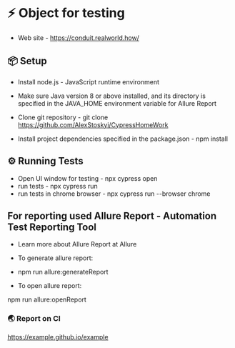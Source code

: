 # ⚡️ Object for testing
- Web site - https://conduit.realworld.how/

## 📦 Setup
- Install node.js - JavaScript runtime environment
- Make sure Java version 8 or above installed, and its directory is specified in the JAVA_HOME environment variable for Allure Report
- Clone git repository - git clone https://github.com/AlexStoskyi/CypressHomeWork

- Install project dependencies specified in the package.json - npm install

## ⚙️ Running Tests
- Open UI window for testing - npx cypress open 
- run tests - npx cypress run
- run tests in chrome browser - npx cypress run --browser chrome



## For reporting used Allure Report - Automation Test Reporting Tool
- Learn more about Allure Report at Allure

- To generate allure report:

- npm run allure:generateReport
- To open allure report:

npm run allure:openReport
### 🌏 Report on CI
https://example.github.io/example
